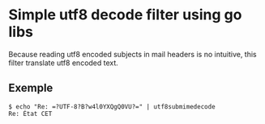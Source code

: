 Simple utf8 decode filter using go libs
========================================

Because reading utf8 encoded subjects in mail headers is no intuitive,
this filter translate utf8 encoded text.

Exemple
-------

```shell
$ echo "Re: =?UTF-8?B?w4l0YXQgQ0VU?=" | utf8submimedecode
Re: État CET
```